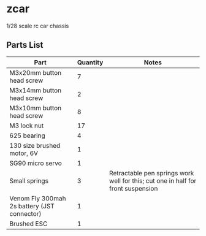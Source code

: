 # zcar
1/28 scale rc car chassis

## Parts List



|  Part | Quantity   | Notes  |
|---|---|---|
|  M3x20mm button head screw | 7  |   |
|  M3x14mm button head screw | 2 |   |
|  M3x10mm button head screw | 8  |   |
|  M3 lock nut | 17 |
| 625 bearing | 4 |
| 130 size brushed motor, 6V | 1 |
| SG90 micro servo | 1 |
| Small springs | 3 | Retractable pen springs work well for this; cut one in half for front suspension |
| Venom Fly 300mah 2s battery (JST connector) | 1 |
| Brushed ESC | 1 |
